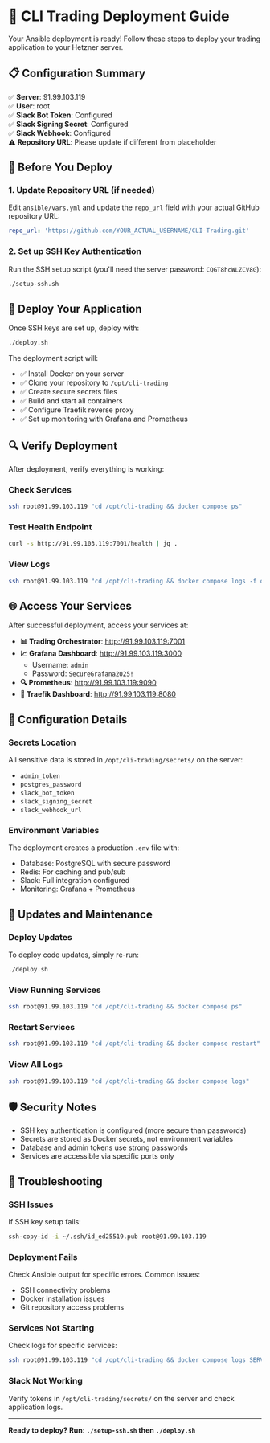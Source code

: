 # 🚀 CLI Trading Deployment Guide

Your Ansible deployment is ready! Follow these steps to deploy your trading application to your Hetzner server.

## 📋 Configuration Summary

✅ **Server**: 91.99.103.119  
✅ **User**: root  
✅ **Slack Bot Token**: Configured  
✅ **Slack Signing Secret**: Configured  
✅ **Slack Webhook**: Configured  
⚠️ **Repository URL**: Please update if different from placeholder

## 🔧 Before You Deploy

### 1. Update Repository URL (if needed)

Edit `ansible/vars.yml` and update the `repo_url` field with your actual GitHub repository URL:

```yaml
repo_url: 'https://github.com/YOUR_ACTUAL_USERNAME/CLI-Trading.git'
```

### 2. Set up SSH Key Authentication

Run the SSH setup script (you'll need the server password: `CQGT8hcWLZCV8G`):

```bash
./setup-ssh.sh
```

## 🚀 Deploy Your Application

Once SSH keys are set up, deploy with:

```bash
./deploy.sh
```

The deployment script will:

- ✅ Install Docker on your server
- ✅ Clone your repository to `/opt/cli-trading`
- ✅ Create secure secrets files
- ✅ Build and start all containers
- ✅ Configure Traefik reverse proxy
- ✅ Set up monitoring with Grafana and Prometheus

## 🔍 Verify Deployment

After deployment, verify everything is working:

### Check Services

```bash
ssh root@91.99.103.119 "cd /opt/cli-trading && docker compose ps"
```

### Test Health Endpoint

```bash
curl -s http://91.99.103.119:7001/health | jq .
```

### View Logs

```bash
ssh root@91.99.103.119 "cd /opt/cli-trading && docker compose logs -f orchestrator"
```

## 🌐 Access Your Services

After successful deployment, access your services at:

- **📊 Trading Orchestrator**: http://91.99.103.119:7001
- **📈 Grafana Dashboard**: http://91.99.103.119:3000
  - Username: `admin`
  - Password: `SecureGrafana2025!`
- **🔍 Prometheus**: http://91.99.103.119:9090
- **🔧 Traefik Dashboard**: http://91.99.103.119:8080

## 🔧 Configuration Details

### Secrets Location

All sensitive data is stored in `/opt/cli-trading/secrets/` on the server:

- `admin_token`
- `postgres_password`
- `slack_bot_token`
- `slack_signing_secret`
- `slack_webhook_url`

### Environment Variables

The deployment creates a production `.env` file with:

- Database: PostgreSQL with secure password
- Redis: For caching and pub/sub
- Slack: Full integration configured
- Monitoring: Grafana + Prometheus

## 🔄 Updates and Maintenance

### Deploy Updates

To deploy code updates, simply re-run:

```bash
./deploy.sh
```

### View Running Services

```bash
ssh root@91.99.103.119 "cd /opt/cli-trading && docker compose ps"
```

### Restart Services

```bash
ssh root@91.99.103.119 "cd /opt/cli-trading && docker compose restart"
```

### View All Logs

```bash
ssh root@91.99.103.119 "cd /opt/cli-trading && docker compose logs"
```

## 🛡️ Security Notes

- SSH key authentication is configured (more secure than passwords)
- Secrets are stored as Docker secrets, not environment variables
- Database and admin tokens use strong passwords
- Services are accessible via specific ports only

## 🚨 Troubleshooting

### SSH Issues

If SSH key setup fails:

```bash
ssh-copy-id -i ~/.ssh/id_ed25519.pub root@91.99.103.119
```

### Deployment Fails

Check Ansible output for specific errors. Common issues:

- SSH connectivity problems
- Docker installation issues
- Git repository access problems

### Services Not Starting

Check logs for specific services:

```bash
ssh root@91.99.103.119 "cd /opt/cli-trading && docker compose logs SERVICE_NAME"
```

### Slack Not Working

Verify tokens in `/opt/cli-trading/secrets/` on the server and check application logs.

---

**Ready to deploy? Run: `./setup-ssh.sh` then `./deploy.sh`**
